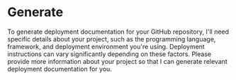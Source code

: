 # Generate 
To generate deployment documentation for your GitHub repository, I'll need specific details about your project, such as the programming language, framework, and deployment environment you're using. Deployment instructions can vary significantly depending on these factors. Please provide more information about your project so that I can generate relevant deployment documentation for you.
